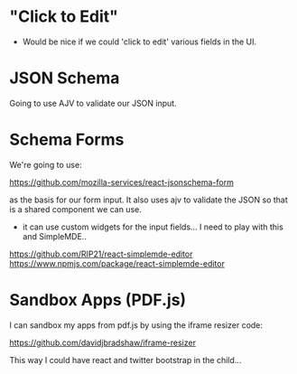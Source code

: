 # "Click to Edit"

- Would be nice if we could 'click to edit' various fields in the UI.

# JSON Schema

Going to use AJV to validate our JSON input.

# Schema Forms

We're going to use:

https://github.com/mozilla-services/react-jsonschema-form

as the basis for our form input.  It also uses ajv to validate the JSON so that
is a shared component we can use.


- it can use custom widgets for the input fields... I need to play with this and
  SimpleMDE..

https://github.com/RIP21/react-simplemde-editor
https://www.npmjs.com/package/react-simplemde-editor

# Sandbox Apps (PDF.js)

I can sandbox my apps from pdf.js by using the iframe resizer code:

https://github.com/davidjbradshaw/iframe-resizer

This way I could have react and twitter bootstrap in the child...
